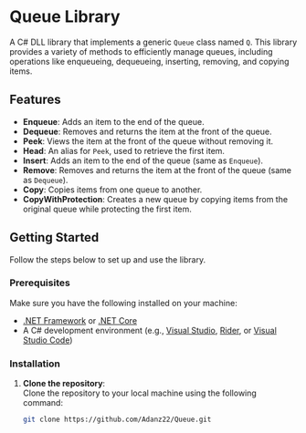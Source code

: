 # Queue Library

A C# DLL library that implements a generic `Queue` class named `Q`. This library provides a variety of methods to efficiently manage queues, including operations like enqueueing, dequeueing, inserting, removing, and copying items.

## Features

- **Enqueue**: Adds an item to the end of the queue.
- **Dequeue**: Removes and returns the item at the front of the queue.
- **Peek**: Views the item at the front of the queue without removing it.
- **Head**: An alias for `Peek`, used to retrieve the first item.
- **Insert**: Adds an item to the end of the queue (same as `Enqueue`).
- **Remove**: Removes and returns the item at the front of the queue (same as `Dequeue`).
- **Copy**: Copies items from one queue to another.
- **CopyWithProtection**: Creates a new queue by copying items from the original queue while protecting the first item.

## Getting Started

Follow the steps below to set up and use the library.

### Prerequisites

Make sure you have the following installed on your machine:

- [.NET Framework](https://dotnet.microsoft.com/download/dotnet-framework) or [.NET Core](https://dotnet.microsoft.com/download/dotnet)  
- A C# development environment (e.g., [Visual Studio](https://visualstudio.microsoft.com/), [Rider](https://www.jetbrains.com/rider/), or [Visual Studio Code](https://code.visualstudio.com/))  

### Installation

1. **Clone the repository**:  
   Clone the repository to your local machine using the following command:  
   ```bash
   git clone https://github.com/Adanz22/Queue.git
